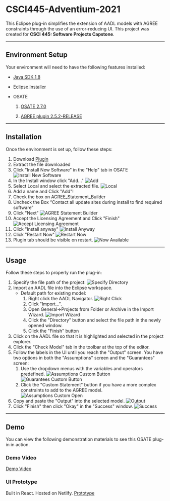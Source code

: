 # CSCI445-Adventium-2021

This Eclipse plug-in simplifies the extension of AADL models with AGREE constraints through the use of an error-reducing UI. This project was created for **CSCI 445: Software Projects Capstone**.

---

## Environment Setup

Your environment will need to have the following features installed:

- [Java SDK 1.8](https://www.oracle.com/java/technologies/javase/javase-jdk8-downloads.html)

- [Eclipse Installer](https://www.eclipse.org/downloads/packages/installer)

- OSATE
  1. [OSATE 2.7.0](https://osate-build.sei.cmu.edu/download/osate/stable/2.7.0/)

  2. [AGREE plugin 2.5.2-RELEASE](https://github.com/loonwerks/AGREE/releases/tag/2.5.2-RELEASE)

---

## Installation

Once the environment is set up, follow these steps:

1. Download [Plugin](https://github.com/RileyAbr/CSCI445-Adventium-2021/blob/main/AGREE_Statement_Builder_Download.zip)
2. Extract the file downloaded
3. Click "Install New Software" in the "Help" tab in OSATE
![Install New Software](/screenshots/installation_help_install.png)
4. In the Install window click "Add..."
![Add](/screenshots/installation_install_window.png)
5. Select Local and select the extracted file.
![Local](/screenshots/add_local.png)
6. Add a name and Click "Add"!
7. Check the box on AGREE_Statement_Builder
8. Uncheck the Box “Contact all update sites during install to find required software”
9. Click "Next"
![AGREE Statement Builder](/screenshots/check_agree.png)
10. Accept the Licensing Agreement and Click "Finish"
![Accept Licensing Agreement](/screenshots/accept_license.png)
11. Click "Install anyway"
![Install Anyway](/screenshots/install_anyway.png)
12. Click "Restart Now"
![Restart Now](/screenshots/restart_now.png)
13. Plugin tab should be visible on restart.
![Now Available](/screenshots/now_available.png)

---

## Usage

Follow these steps to properly run the plug-in:

1. Specify the file path of the project:
![Specify Directory](/screenshots/directory_spec.png)
2. Import an AADL file into the Eclipse workspace.
    - Default path for existing model:
      1. Right click the AADL Navigator.
      ![Right Click](/screenshots/right_click.png)
      2. Click "Import...".
      3. Open General->Projects from Folder or Archive in the Import Wizard.
      ![Import Wizard](/screenshots/import_wizard.png)
      4. Click the "Directory" button and select the file path in the newly opened window.
      5. Click the "Finish" button
3. Click on the AADL file so that it is highlighted and selected in the project explorer.
4. Click the "Check Model" tab in the toolbar at the top of the editor.
5. Follow the labels in the UI until you reach the "Output" screen. You have two options in both the "Assumptions" screen and the "Guarantees" screen:
    1. Use the dropdown menus with the variables and operators predefined.
    ![Assumptions Custom Button](/screenshots/assumptions_custom.png)
    ![Guarantees Custom Button](/screenshots/guarantees_custom.png)
    2. Click the "Custom Statement" button if you have a more complex constraints to add to the AGREE model.
    ![Assumptions Custom Open](/screenshots/assumptions_custom_open.png)
6. Copy and paste the "Output" into the selected model.
![Output](/screenshots/output.png)
7. Click "Finish" then click "Okay" in the "Success" window.
![Success](/screenshots/successful_write.png)

---

## Demo

You can view the following demonstration materials to see this OSATE plug-in in action.

### Demo Video

[Demo Video]()

### UI Prototype

Built in React. Hosted on Netlify.
[Prototype](https://adventium-gumbo-ui-prototype.netlify.app/)
